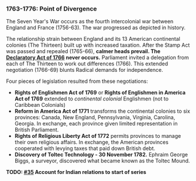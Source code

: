 ### 1763-1776: Point of Divergence

The Seven Year's War occurs as the fourth intercolonial war between England and France (1756-63). The war progressed as depicted in history.

The relationship strain between England and its 13 American continental colonies (The Thirteen) built up with increased taxation. After the Stamp Act was passed and repealed (1765-66), **calmer heads prevail. The [Declaratory Act of 1766](https://en.wikipedia.org/wiki/Declaratory_Act) never occurs.** Parliament invited a delegation from each of The Thirteen to work out differences (1766). This extended negotiation (1766-69) blunts Radical demands for independence.

Four pieces of legislation resulted from these negotiations:

* **Rights of Englishmen Act of 1769** or **Rights of Englishmen in America Act of 1769** extended to _continental colonial_ Englishmen (not to Caribbean Colonials)
* **Reform in America Act of 1771** transforms the continental colonies to six provinces: Canada, New England, Pennsylvania, Virginia, Carolina, Georgia. In exchange, each province given limited representation in British Parliament.
* **Rights of Religious Liberty Act of 1772** permits provinces to manage their own religious affairs. In exchange, the American provinces cooperated with levying taxes that paid down British debt.
* **Discovery of Toltec Technology - 30 November 1782.** Ephraim George Biggs, a surveyor, discovered what became known as the Toltec Mound.

**TODO: [#35](https://github.com/Merovex/stranded-series/issues/35) Account for Indian relations to start of series**
